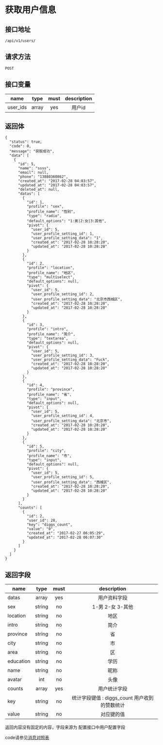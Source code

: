 # 获取用户信息

## 接口地址

`/api/v1/users/`

## 请求方法

```POST ```

## 接口变量
| name     | type     | must     | description |
|----------|:--------:|:--------:|:--------:|
| user_ids | array    | yes      | 用户id   |

## 返回体

```json5
{
  "status": true,
  "code": 0,
  "message": "获取成功",
  "data": [
    {
      "id": 5,
      "name": "ssss",
      "email": null,
      "phone": "13880360862",
      "created_at": "2017-02-28 04:03:57",
      "updated_at": "2017-02-28 04:03:57",
      "deleted_at": null,
      "datas": [
        {
          "id": 1,
          "profile": "sex",
          "profile_name": "性别",
          "type": "radio",
          "default_options": "1:男|2:女|3:其他",
          "pivot": {
            "user_id": 5,
            "user_profile_setting_id": 1,
            "user_profile_setting_data": "1",
            "created_at": "2017-02-28 10:28:20",
            "updated_at": "2017-02-28 10:28:20"
          }
        },
        {
          "id": 2,
          "profile": "location",
          "profile_name": "地区",
          "type": "multiselect",
          "default_options": null,
          "pivot": {
            "user_id": 5,
            "user_profile_setting_id": 2,
            "user_profile_setting_data": "北京市西城区",
            "created_at": "2017-02-28 10:28:20",
            "updated_at": "2017-02-28 10:28:20"
          }
        },
        {
          "id": 3,
          "profile": "intro",
          "profile_name": "简介",
          "type": "textarea",
          "default_options": null,
          "pivot": {
            "user_id": 5,
            "user_profile_setting_id": 3,
            "user_profile_setting_data": "Fuck",
            "created_at": "2017-02-28 10:28:20",
            "updated_at": "2017-02-28 10:28:20"
          }
        },
        {
          "id": 4,
          "profile": "province",
          "profile_name": "省",
          "type": "input",
          "default_options": null,
          "pivot": {
            "user_id": 5,
            "user_profile_setting_id": 4,
            "user_profile_setting_data": "北京市",
            "created_at": "2017-02-28 10:28:20",
            "updated_at": "2017-02-28 10:28:20"
          }
        },
        {
          "id": 5,
          "profile": "city",
          "profile_name": "市",
          "type": "input",
          "default_options": null,
          "pivot": {
            "user_id": 5,
            "user_profile_setting_id": 5,
            "user_profile_setting_data": "西城区",
            "created_at": "2017-02-28 10:28:20",
            "updated_at": "2017-02-28 10:28:20"
          }
        }
      ],
      "counts": [
        {
          "id": 2,
          "user_id": 28,
          "key": "diggs_count",
          "value": "0",
          "created_at": "2017-02-27 06:05:29",
          "updated_at": "2017-02-28 06:07:30"
        }
      ]
    }
  ]
}
```

## 返回字段

| name      | type     | must     | description |
|-----------|:--------:|:--------:|:--------:|
|datas      | array    | yes      | 用户资料字段|
|sex        | string   | no       | 1-男 2-女 3-其他 |
|location   | string   | no       | 地区 |
|intro      | string   | no       | 简介|
|province   | string   | no       | 省|
|city       | string   | no       | 市|
|area       | string   | no       | 区|
|education  | string   | no       | 学历|
|name       | string   | no       | 昵称|
|avatar     | int      | no       | 头像|
|counts     | array    | yes      | 用户统计字段|
|key        | string   | no       | 统计字段键值 : diggs_count 用户收到的赞数统计 |
|value      | string   | no       | 对应键的值 |
返回内容没有固定的内容，字段来源为 配置接口中用户配置字段

code请参见[消息对照表](消息对照表.md)
